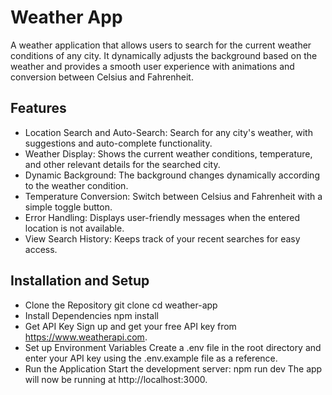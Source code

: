 # Weather App
A weather application that allows users to search for the current weather conditions of any city. It dynamically adjusts the background based on the weather and provides a smooth user experience with animations and conversion between Celsius and Fahrenheit.                                                                          
## Features
* Location Search and Auto-Search: Search for any city's weather, with suggestions and auto-complete functionality.
* Weather Display: Shows the current weather conditions, temperature, and other relevant details for the searched city.
* Dynamic Background: The background changes dynamically according to the weather condition.
* Temperature Conversion: Switch between Celsius and Fahrenheit with a simple toggle button.
* Error Handling: Displays user-friendly messages when the entered location is not available.
* View Search History: Keeps track of your recent searches for easy access.
## Installation and Setup
* Clone the Repository
  git clone <repository-url>
  cd weather-app
* Install Dependencies
  npm install
* Get API Key
  Sign up and get your free API key from https://www.weatherapi.com.
* Set up Environment Variables
  Create a .env file in the root directory and enter your API key using the .env.example file as a reference.
* Run the Application
  Start the development server: npm run dev
The app will now be running at http://localhost:3000.
  
  
